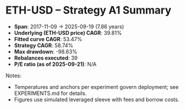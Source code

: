 # ETH-USD – Strategy A1 Summary

- **Span**: 2017-11-09 → 2025-09-19 (7.86 years)
- **Underlying (ETH-USD price) CAGR**: 39.81%
- **Fitted curve CAGR**: 53.47%
- **Strategy CAGR**: 58.74%
- **Max drawdown**: -98.63%
- **Rebalances executed**: 39
- **P/E ratio (as of 2025-09-21)**: N/A

Notes:

- Temperatures and anchors per experiment govern deployment; see EXPERIMENTS.md for details.
- Figures use simulated leveraged sleeve with fees and borrow costs.

